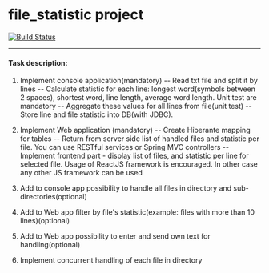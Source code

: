 file_statistic project
=================
[![Build Status](https://travis-ci.org/OlexiyZh/home_projects.png)](https://travis-ci.org/OlexiyZh/home_projects)

---
#### Task description:

1. Implement console application(mandatory)
  --  Read txt file and split it by lines
  --  Calculate statistic for each line: longest word(symbols between 2 spaces), shortest word, line length, average word length. Unit test are mandatory
  --  Aggregate these values for all lines from file(unit test)
  --  Store line and file statistic into DB(with JDBC).
2. Implement Web application (mandatory)
  -- Create Hiberante mapping  for tables
  -- Return from server side list of handled files and statistic per file. You can use RESTful services or Spring MVC controllers
  -- Implement frontend part - display list of files, and statistic per line for selected file. Usage of ReactJS framework is encouraged. In other case any other JS framework can be used

3. Add to console app possibility to handle all files in directory and sub-directories(optional)
4. Add to Web app filter by file's statistic(example: files with more than 10 lines)(optional)
5. Add to Web app possibility to enter and send own text for handling(optional)
6. Implement concurrent handling of each file in directory